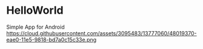 # HelloWorld
Simple App for Android
https://cloud.githubusercontent.com/assets/3095483/13777060/48019370-eae0-11e5-9818-bd7a0c15c33e.png
